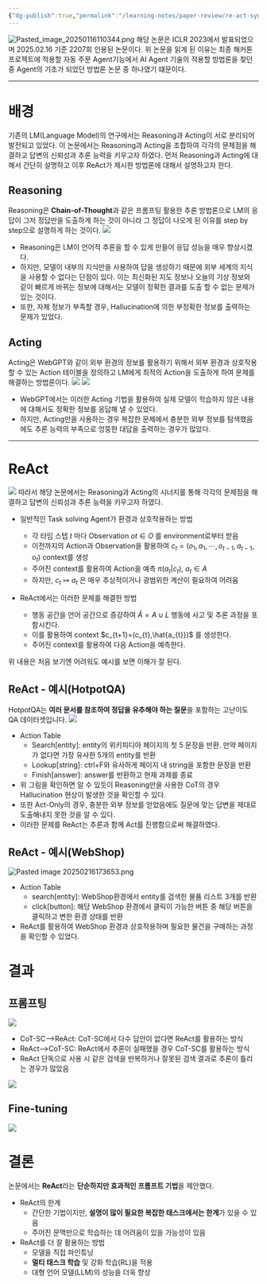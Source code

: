 ```yaml
---
{"dg-publish":true,"permalink":"/learning-notes/paper-review/re-act-synergizing-reasoning-and-acting-in-language-models/","created":"2025-01-16T11:02:17.369+09:00","updated":"2025-02-16T17:50:50.929+09:00"}
---
```


![Pasted_image_20250116110344.png](/img/user/Pasted_image_20250116110344.png) 
해당 논문은 ICLR 2023에서 발표되었으며 2025.02.16 기준 2207회 인용된 논문이다. 위 논문을 읽게 된 이유는 최종 해커톤 프로젝트에 적용할 자동 주문 Agent기능에서 AI Agent 기술의 적용할 방법론을 찾던 중 Agent의 기초가 되었던 방법론 논문 중 하나였기 떄문이다.

---
# 배경
기존의 LM(Language Model)의 연구에서는 Reasoning과 Acting이 서로 분리되어 발전되고 있었다.
이 논문에서는 Reasoning과 Acting을 조합하여 각각의 문제점을 해결하고 답변의 신뢰성과 추론 능력을 키우고자 하였다. 
먼저 Reasoning과 Acting에 대해서 간단히 설명하고 이후 ReAct가 제시한 방법론에 대해서 설명하고자 한다.

## Reasoning
Reasoning은 **Chain-of-Thought**과 같은 프롬프팅 활용한 추론 방법론으로 LM의 응답이 그저 정답만을 도출하게 하는 것이 아니라 그 정답이 나오게 된 이유를 step by step으로 설명하게 하는 것이다. 
![](https://lh7-rt.googleusercontent.com/slidesz/AGV_vUchQ3eGcDYY3PTy-2TpVOj2cDKbZHSH63AoudpivpxOYogKjT9laC8ikeBRU_plubCh4VzCPUUBy9pvoBU007qlBwgvXfmWSK6n6BMcbhl3g-WQD4dzhVkmk3B6PvdRpiQQhfQm=s2048?key=btR7AzoXlFk_7AtTVm8_m-HX)
- Reasoning은 LM이 언어적 추론을 할 수 있게 만들어 응답 성능을 매우 향상시켰다. 
- 하지만, 모델이 내부의 지식만을 사용하여 답을 생성하기 때문에 외부 세계의 지식을 사용할 수 없다는 단점이 있다. 이는 최신화된 지도 정보나 오늘의 기상 정보와 같이 빠르게 바뀌는 정보에 대해서는 모델이 정확한 결과를 도출 할 수 없는 문제가 있는 것이다. 
- 또한, 자체 정보가 부족할 경우, Hallucination에 의한 부정확한 정보를 출력하는 문제가 있었다. 

## Acting
Acting은 WebGPT와 같이 외부 환경의 정보를 활용하기 위해서 외부 환경과 상호작용할 수 있는 Action 테이블을 정의하고 LM에게 최적의 Action을 도출하게 하여 문제를 해결하는 방법론이다.
![](https://lh7-rt.googleusercontent.com/slidesz/AGV_vUfhxPETy8tk92ivIuJJ8L_JwvCmOgLrqilhZB8CeAGSWKZXkL80qtMSbA1xx-opOGhp56dzQsURIZbJqKj2gbESx99z7WFrbJZGsMPqDZsmyhTusxW78ARfSR4tp3JkFslWaVq8=s2048?key=btR7AzoXlFk_7AtTVm8_m-HX)
![](https://lh7-rt.googleusercontent.com/slidesz/AGV_vUdPMROmmwStJ61q46q1-yg8q7klIKXReZwmNu8biDdBldr5QGjl-itDVnDxCfhDtFAcnbav2FJNMFl_FgOzJK7NBzEGWe_G_marseeAXDTPb96Fah1QSqnSgeQl6nUspFSERHA=s2048?key=btR7AzoXlFk_7AtTVm8_m-HX)
- WebGPT에서는 이러한 Acting 기법을 활용하여 실제 모델이 학습하지 않은 내용에 대해서도 정확한 정보를 응답해 낼 수 있었다.
- 하지만, Acting만을 사용하는 경우 복잡한 문제에서 충분한 외부 정보를 탐색했음에도 추론 능력의 부족으로 엉뚱한 대답을 출력하는 경우가 많았다.

---
# ReAct
![](https://lh7-rt.googleusercontent.com/slidesz/AGV_vUcY83alvpGY4H5YECa0MCl-3QIsET0QVEPBeiQaTFn9jgpv6h5o_f6aTzMX_xyPhAOgJqcbLaKzsoYyuqXcdPehf9asa_bzb31hipdjeA4hgtJ1O4t217gJso9ErAnFjDSDrWZx=s2048?key=btR7AzoXlFk_7AtTVm8_m-HX)
따라서 해당 논문에서는 Reasoning과 Acting의 시너지를 통해 각각의 문제점을 해결하고 답변의 신뢰성과 추론 능력을 키우고자 하였다. 

- 일반적인 Task solving Agent가 환경과 상호작용하는 방법
	- 각 타임 스텝 $t$ 마다 Observation $ot∈O$ 를 environment로부터 받음
	- 이전까지의 Action과 Observation을 활용하여 $c_{t}=(o_{1},a_{1},⋯,o_{t-1},a_{t-1},o_{t})$ context를 생성 
	- 주어진 context를 활용하여 Action을 예측 $π(a_{t}|c_{t})$, $a_{t}∈A$
	- 하지만, $c_{t}↦a_{t}$ 은 매우 추상적이거나 광범위한 계산이 필요하여 어려움

- ReAct에서는 이러한 문제를 해결한 방법
	- 행동 공간을 언어 공간으로 증강하여 $\hat{A}=A∪L$ 행동에 사고 및 추론 과정을 포함시킨다.
	- 이를 활용하여 context $c_{t+1}=(c_{t},\hat{a_{t}})$ 를 생성한다.
	- 주어진 context를 활용하여 다음 Action을 예측한다.

위 내용은 처음 보기엔 어려워도 예시를 보면 이해가 잘 된다. 

## ReAct - 예시(HotpotQA)
HotpotQA는 **여러 문서를 참조하여 정답을 유추해야 하는 질문**을 포함하는 고난이도 QA 데이터셋입니다.
![](https://lh7-rt.googleusercontent.com/slidesz/AGV_vUfrvzrbiI0ImvLtHuf_JLWLlZQt2Q1DE-V37yfEtIDtyskXwyxuJP8WbO63iFoMTDC98s4FsdW7uvTa8syFqUaaD06X1tplLvMja-MxeRgdfJnL1h6cgstHqpjuooSqqwqmates=s2048?key=btR7AzoXlFk_7AtTVm8_m-HX)
- Action Table
	- Search\[entity]: entity의 위키피디아 페이지의 첫 5 문장을 반환. 만약 페이지가 없다면 가장 유사한 5개의 entity를 반환
	- Lookup\[string]: ctrl+F와 유사하게 페이지 내 string을 포함한 문장을 반환
	- Finish\[answer]: answer를 반환하고 현재 과제를 종료
- 위 그림을 확인하면 알 수 있듯이 Reasoning만을 사용한 CoT의 경우 Hallucination 현상이 발생한 것을 확인할 수 있다. 
- 또한 Act-Only의 경우, 충분한  외부 정보를 얻었음에도 질문에 맞는 답변을 제대로 도출해내지 못한 것을 알 수 있다.
- 이러한 문제를 ReAct는 추론과 함께 Act를 진행함으로써 해결하였다.

## ReAct - 예시(WebShop)
![Pasted image 20250216173653.png](/img/user/Pasted%20image%2020250216173653.png)
- Action Table
	- search\[entity]: WebShop환경에서 entity를 검색한 물품 리스트 3개를 반환
	- click\[button]: 해당 WebShop 환경에서 클릭이 가능한 버튼 중 해당 버튼을 클릭하고 변한 환경 상태를 반환
- ReAct를 활용하여 WebShop 환경과 상호작용하며 필요한 물건을 구매하는 과정을 확인할 수 있었다.

# 결과
## 프롬프팅
![](https://lh7-rt.googleusercontent.com/slidesz/AGV_vUdyWyYpzvDsHf8SlttSMrEYUJUSiro3RnV6PmxZb9ABbrlrZOtU63C3kAJjvqBl7loNWO2oKMcelCbfFTQLJOoPxJw53Oby74Hv5HZ98waH4-tUQ5EZZlyh9-lqu4KHGfoei45V=s2048?key=btR7AzoXlFk_7AtTVm8_m-HX)
- CoT-SC⟶ReAct: CoT-SC에서 다수 답안이 없다면 ReAct를 활용하는 방식
- ReAct⟶CoT-SC: ReAct에서 추론이 실패했을 경우 CoT-SC를 활용하는 방식
- ReAct 단독으로 사용 시 같은 검색을 반복하거나 잘못된 검색 결과로 추론이 틀리는 경우가 많았음

![](https://lh7-rt.googleusercontent.com/slidesz/AGV_vUecpxz-jsHVOb67kqdxr6RQ3ONwlI0RTk6wmHAOdn_vtXBNcWVD_0b1QM-m55B5QK8P7tAkR1lJUwZrSvZ6D8uzQUN_cf4sKZFcgifV-7etHXo5OqTgOC--fc2vGdtwmyt5oDc=s2048?key=btR7AzoXlFk_7AtTVm8_m-HX)

## Fine-tuning
![](https://lh7-rt.googleusercontent.com/slidesz/AGV_vUfvrb0p_NTr268wMlhPx5cx0dZxgV35FAKGvurCp9YhwgLWJ5_cmh0t4VERW2-mJpn-c7_4P7K-Hh361PZo99sMy7Kd73fP3e9yLx8spYj-2b3rbuy5uIwYVNfBCenPuRCgVwaC=s2048?key=btR7AzoXlFk_7AtTVm8_m-HX)

# 결론
논문에서는 **ReAct**라는 **단순하지만 효과적인 프롬프트 기법**을 제안했다.
- ReAct의 한계
	- 간단한 기법이지만, **설명이 많이 필요한 복잡한 태스크에서는 한계**가 있을 수 있음
	- 주어진 문맥만으로 학습하는 데 어려움이 있을 가능성이 있음
- ReAct를 더 잘 활용하는 방법
	- 모델을 직접 파인튜닝
	- **멀티 태스크 학습** 및 강화 학습(RL)을 적용
	- 대형 언어 모델(LLM)의 성능을 더욱 향상